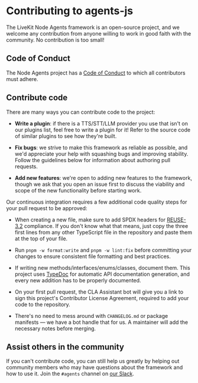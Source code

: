 # Contributing to agents-js

The LiveKit Node Agents framework is an open-source project, and we welcome any contribution from
anyone willing to work in good faith with the community. No contribution is too small!

## Code of Conduct

The Node Agents project has a [Code of Conduct](/CODE_OF_CONDUCT.md) to which all contributors must
adhere.

## Contribute code

There are many ways you can contribute code to the project:

- **Write a plugin**: if there is a TTS/STT/LLM provider you use that isn't on our plugins list,
  feel free to write a plugin for it! Refer to the source code of similar plugins to see how they're
  built.

- **Fix bugs**: we strive to make this framework as reliable as possible, and we'd appreciate your
  help with squashing bugs and improving stability. Follow the guidelines below for information
  about authoring pull requests.

- **Add new features**: we're open to adding new features to the framework, though we ask that you
  open an issue first to discuss the viability and scope of the new functionality before starting
  work.

Our continuous integration requires a few additional code quality steps for your pull request to
be approved:

- When creating a new file, make sure to add SPDX headers for [REUSE-3.2](https://reuse.software)
  compliance. If you don't know what that means, just copy the three first lines from any other
  TypeScript file in the repository and paste them at the top of your file.

- Run `pnpm -w format:write` and `pnpm -w lint:fix` before committing your changes to ensure
  consistent file formatting and best practices.

- If writing new methods/interfaces/enums/classes, document them. This project uses
  [TypeDoc](https://typedoc.org) for automatic API documentation generation, and every new addition
  has to be properly documented.

- On your first pull request, the CLA Assistant bot will give you a link to sign this project's
  Contributor License Agreement, required to add your code to the repository.

- There's no need to mess around with `CHANGELOG.md` or package manifests — we have a bot handle
  that for us. A maintainer will add the necessary notes before merging.

## Assist others in the community

If you can't contribute code, you can still help us greatly by helping out community members who
may have questions about the framework and how to use it. Join the `#agents` channel on
[our Slack](https://livekit.io/join-slack).

